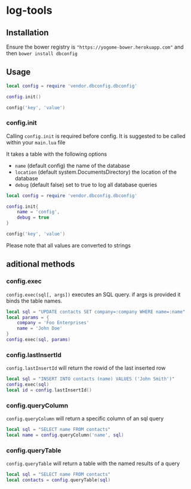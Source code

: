 # log-tools

## Installation

Ensure the bower registry is `"https://yogome-bower.herokuapp.com"` and then `bower install dbconfig`

## Usage

```lua
local config = require 'vendor.dbconfig.dbconfig'

config.init()

config('key', 'value')
```

### config.init

Calling `config.init` is required before config. It is suggested to be called within your `main.lua` file

It takes a table with the following options

 - `name` (default config) the name of the database
 - `location` (default system.DocumentsDirectory) the location of the database
 - `debug` (default false) set to true to log all database queries
 
```lua
local config = require 'vendor.dbconfig.dbconfig'

config.init{
	name = 'config',
	debug = true
}

config('key', 'value')
```
Please note that all values are converted to strings

## aditional methods

### config.exec

`config.exec(sql[, args])` executes an SQL query. if args is provided it binds the table names.

```lua
local sql = "UPDATE contacts SET company=:company WHERE name=:name"
local params = {
	company = 'Foo Enterprises'
	name = 'John Doe'
}
config.exec(sql, params)
```

### config.lastInsertId

`config.lastInsertId` will return the rowid of the last inserted row

```lua
local sql = "INSERT INTO contacts (name) VALUES ('John Smith')"
config.exec(sql)
local id = config.lastInsertId()
```

### config.queryColumn

`config.queryColumn` will return a specific column of an sql query

```lua
local sql = "SELECT name FROM contacts"
local name = config.queryColumn('name', sql)
```

### config.queryTable

`config.queryTable` will return a table with the named results of a query

```lua
local sql = "SELECT name FROM contacts"
local contacts = config.queryTable(sql)
```